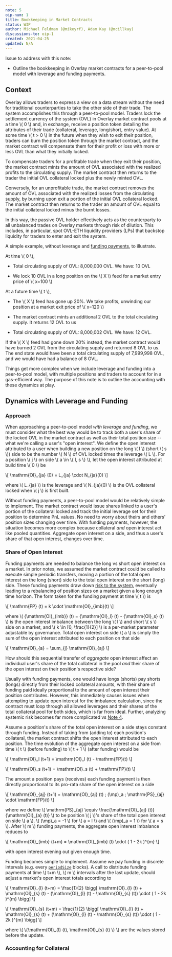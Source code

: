 ```yaml
---
note: 5
oip-num: 1
title: Bookkeeping in Market Contracts
status: WIP
author: Michael Feldman (@mikeyrf), Adam Kay (@mcillkay)
discussions-to: oip-1
created: 2021-04-25
updated: N/A
---
```


Issue to address with this note:

- Outline the bookkeeping in Overlay market contracts for a peer-to-pool model with leverage and funding payments.


## Context

Overlay allows traders to express a view on a data stream without the need for traditional counterparties to take the other side of their trade. The system accomplishes this through a peer-to-pool model. Traders lock the settlement currency of the system (OVL) in Overlay market contract pools at a time \\( 0 \\) and, in exchange, receive a position token detailing the attributes of their trade (collateral, leverage, long/short, entry value). At some time \\( t > 0 \\) in the future when they wish to exit their position, traders can burn the position token through the market contract, and the market contract will compensate them for their profit or loss with more or less OVL than what they initially locked.

To compensate traders for a profitable trade when they exit their position, the market contract mints the amount of OVL associated with the realized profits to the circulating supply. The market contract then returns to the trader the initial OVL collateral locked plus the newly minted OVL.

Conversely, for an unprofitable trade, the market contract removes the amount of OVL associated with the realized losses from the circulating supply, by burning upon exit a portion of the initial OVL collateral locked. The market contract then returns to the trader an amount of OVL equal to the initial collateral locked minus the burnt losses.

In this way, the passive OVL holder effectively acts as the counterparty to all unbalanced trades on Overlay markets through risk of dilution. This includes, in particular, spot OVL-ETH liquidity providers (LPs) that backstop liquidity for traders to enter and exit the system.

A simple example, without leverage and [funding payments](note-1), to illustrate.

At time \\( 0 \\),

- Total circulating supply of OVL: 8,000,000 OVL. We have: 10 OVL

- We lock 10 OVL in a long position on the \\( X \\) feed for a market entry price of \\( x=100 \\)

At a future time \\( t \\),

- The \\( X \\) feed has gone up 20%. We take profits, unwinding our position at a market exit price of \\( x=120 \\)

- The market contract mints an additional 2 OVL to the total circulating supply. It returns 12 OVL to us

- Total circulating supply of OVL: 8,000,002 OVL. We have: 12 OVL.

If the \\( X \\) feed had gone down 20% instead, the market contract would have burned 2 OVL from the circulating supply and returned 8 OVL to us. The end state would have been a total circulating supply of 7,999,998 OVL, and we would have had a balance of 8 OVL.

Things get more complex when we include leverage and funding into a peer-to-pool model, with multiple positions and traders to account for in a gas-efficient way. The purpose of this note is to outline the accounting with these dynamics at play.


## Dynamics with Leverage and Funding

### Approach

When approaching a peer-to-pool model *with leverage and funding*, we must consider what the best way would be to track both a user's share of the locked OVL in the market contract as well as their total position size -- what we're calling a user's "open interest". We define the open interest attributed to a user when building a new position on the long \\( l \\) (short \\( s \\)) side to be the number \\( N \\) of OVL locked times the leverage \\( L \\). For a position \\( j \\) on side \\( a \in \\{ l, s \\} \\), let the open interest attributed at build time \\( 0 \\) be

\\[ \mathrm{OI}\_{ja} (0) = L_{ja} \cdot N_{ja}(0) \\]

where \\( L_{ja} \\) is the leverage and \\( N_{ja}(0) \\) is the OVL collateral locked when \\( j \\) is first built.

Without funding payments, a peer-to-pool model would be relatively simple to implement. The market contract would issue shares linked to a user's portion of the collateral locked and track the initial leverage set for their position to determine PnL values. No need to worry about theirs and others' position sizes changing over time. With funding payments, however, the situation becomes more complex because collateral *and* open interest act like pooled quantities. Aggregate open interest on a side, and thus a user's share of that open interest, changes over time.

### Share of Open Interest

Funding payments are needed to balance the long vs short open interest on a market. In prior notes, we assumed the market contract could be called to execute simple periodic transfers, moving a portion of the total open interest on the long (short) side to the total open interest on the short (long) side. These funding payments draw down [risk to the system](note-4), eventually leading to a rebalancing of position sizes on a market given a long enough time horizon. The form taken for the funding payment at time \\( t \\) is

\\[ \mathrm{FP} (t) = k \cdot \mathrm{OI}\_{imb}(t) \\]

where \\( {\mathrm{OI}\_{imb}} (t) = {\mathrm{OI}_l} (t) - {\mathrm{OI}_s} (t) \\) is the open interest imbalance between the long \\( l \\) and short \\( s \\) side on a market, and \\( k \in [0, \frac{1}{2}] \\) is a per-market parameter adjustable by governance. Total open interest on side \\( a \\) is simply the sum of the open interest attributed to each position on that side

\\[ \mathrm{OI}\_{a} = \sum_{j} \mathrm{OI}\_{aj} \\]

How should this sequential transfer of *aggregate* open interest affect an individual user's share of the total collateral in the pool *and* their share of the open interest on their position's respective side?

Usually with funding payments, one would have longs (shorts) pay shorts (longs) directly from their locked collateral amounts, with their share of funding paid ideally proportional to the amount of open interest their position contributes. However, this immediately causes issues when attempting to update open interest for the imbalance calculation, since the contract must loop through all allowed leverages and their shares of the total collateral pool for both sides, which is far from ideal. Further, analyzing systemic risk becomes far more complicated vs [Note 4](note-4).

Assume a position's share of the total open interest on a side stays constant through funding. Instead of taking from (adding to) each position's collateral, the market contract shifts the open interest attributed to each position. The time evolution of the aggregate open interest on a side from time \\( t \\) (before funding) to \\( t + 1 \\) (after funding) would be

\\[ \mathrm{OI}\_l (t+1) = \mathrm{OI}\_l (t) - \mathrm{FP}(t) \\]

\\[ \mathrm{OI}\_s (t+1) = \mathrm{OI}\_s (t) + \mathrm{FP}(t) \\]

The amount a position pays (receives) each funding payment is then directly proportional to its pro-rata share of the open interest on a side

\\[ \mathrm{OI}\_{aj} (t+1) = \mathrm{OI}\_{aj} (t) \; (\mp)\_a \; \mathrm{PS}\_{aj} \cdot \mathrm{FP}(t) \\]

where we define \\( \mathrm{PS}\_{aj} \equiv \frac{\mathrm{OI}\_{aj} (t)}{\mathrm{OI}\_{a} (t)} \\) to be position \\( j \\)'s share of the total open interest on side \\( a \\). \\( (\mp)\_a = -1 \\) for \\( a  = l \\) and \\( (\mp)\_a = 1 \\) for \\( a = s \\). After \\( m \\) funding payments, the aggregate open interest imbalance reduces to

\\[ \mathrm{OI}\_{imb} (t+m) = \mathrm{OI}\_{imb} (t) \cdot ( 1 - 2k )^{m} \\]

with open interest evening out given enough time.

Funding becomes simple to implement. Assume we pay funding in discrete intervals (e.g. every [``periodSize``](note-2) blocks). A call to distribute funding payments at time \\( t+m \\), \\( m \\) intervals after the last update, should adjust a market's open interest totals according to

\\[ \mathrm{OI}\_{l} (t+m) = \frac{1}{2} \bigg[ \mathrm{OI}\_{l} (t) + \mathrm{OI}\_{s} (t) - (\mathrm{OI}\_{l} (t) - \mathrm{OI}\_{s} (t)) \cdot ( 1 - 2k )^{m} \bigg] \\]

\\[ \mathrm{OI}\_{s} (t+m) = \frac{1}{2} \bigg[ \mathrm{OI}\_{l} (t) + \mathrm{OI}\_{s} (t) + (\mathrm{OI}\_{l} (t) - \mathrm{OI}\_{s} (t)) \cdot ( 1 - 2k )^{m} \bigg] \\]

where \\( \\{\mathrm{OI}\_{l} (t), \mathrm{OI}\_{s} (t) \\} \\) are the values stored before the update.


### Accounting for Collateral
